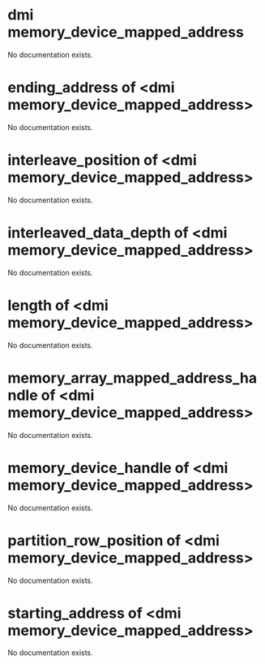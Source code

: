 # dmi memory_device_mapped_address

No documentation exists.

# ending_address of &lt;dmi memory_device_mapped_address&gt;

No documentation exists.

# interleave_position of &lt;dmi memory_device_mapped_address&gt;

No documentation exists.

# interleaved_data_depth of &lt;dmi memory_device_mapped_address&gt;

No documentation exists.

# length of &lt;dmi memory_device_mapped_address&gt;

No documentation exists.

# memory_array_mapped_address_handle of &lt;dmi memory_device_mapped_address&gt;

No documentation exists.

# memory_device_handle of &lt;dmi memory_device_mapped_address&gt;

No documentation exists.

# partition_row_position of &lt;dmi memory_device_mapped_address&gt;

No documentation exists.

# starting_address of &lt;dmi memory_device_mapped_address&gt;

No documentation exists.

